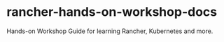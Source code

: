 # rancher-hands-on-workshop-docs
Hands-on Workshop Guide for learning Rancher, Kubernetes and more.
